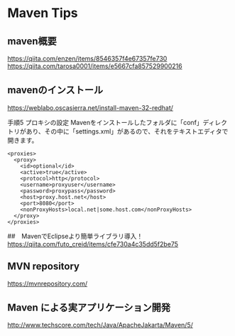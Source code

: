 Maven Tips
======

## maven概要
https://qiita.com/enzen/items/8546357f4e67357fe730
https://qiita.com/tarosa0001/items/e5667cfa857529900216

## mavenのインストール
https://weblabo.oscasierra.net/install-maven-32-redhat/

手順5 プロキシの設定
Mavenをインストールしたフォルダに「conf」ディレクトリがあり、その中に「settings.xml」があるので、それをテキストエディタで開きます。

```
<proxies>
  <proxy>
    <id>optional</id>
    <active>true</active>
    <protocol>http</protocol>
    <username>proxyuser</username>
    <password>proxypass</password>
    <host>proxy.host.net</host>
    <port>8080</port>
    <nonProxyHosts>local.net|some.host.com</nonProxyHosts>
  </proxy>
</proxies>
```

##　MavenでEclipseより簡単ライブラリ導入！
https://qiita.com/futo_creid/items/cfe730a4c35dd5f2be75


## MVN repository
https://mvnrepository.com/


## Maven による実アプリケーション開発
http://www.techscore.com/tech/Java/ApacheJakarta/Maven/5/
